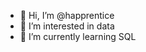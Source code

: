 - 👋 Hi, I’m @happrentice
- 👀 I’m interested in data
- 🌱 I’m currently learning SQL


<!---
happrentice/happrentice is a ✨ special ✨ repository because its `README.md` (this file) appears on your GitHub profile.
You can click the Preview link to take a look at your changes.
--->
